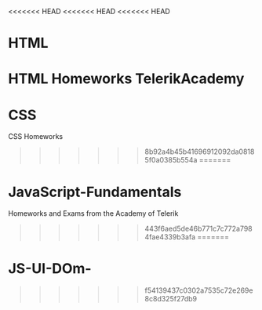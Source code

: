 <<<<<<< HEAD
<<<<<<< HEAD
<<<<<<< HEAD
# HTML
HTML Homeworks TelerikAcademy
=======
# CSS
CSS Homeworks 
>>>>>>> 8b92a4b45b41696912092da08185f0a0385b554a
=======
# JavaScript-Fundamentals
Homeworks and Exams from the Academy of Telerik
>>>>>>> 443f6aed5de46b771c7c772a7984fae4339b3afa
=======
# JS-UI-DOm-
>>>>>>> f54139437c0302a7535c72e269e8c8d325f27db9
